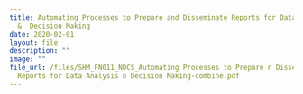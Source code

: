```yaml
---
title: Automating Processes to Prepare and Disseminate Reports for Data Analysis
  &  Decision Making
date: 2020-02-01
layout: file
description: ""
image: ""
file_url: /files/SHM_FN011_NDCS_Automating Processes to Prepare n Disseminate
  Reports for Data Analysis n Decision Making-combine.pdf
---
```

